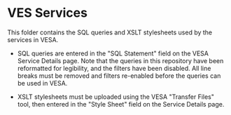 # VES Services

This folder contains the SQL queries and XSLT stylesheets used by the services
in VESA.

- SQL queries are entered in the "SQL Statement" field on the VESA Service
  Details page. Note that the queries in this repository have been reformatted
  for legibility, and the filters have been disabled. All line breaks must be
  removed and filters re-enabled before the queries can be used in VESA.

- XSLT stylesheets must be uploaded using the VESA "Transfer Files" tool, then
  entered in the "Style Sheet" field on the Service Details page.
